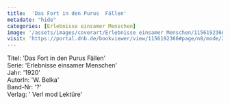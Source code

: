 ```yaml
---
title:  'Das Fort in den Purus  Fällen'
metadate: "hide"
categories: [Erlebnisse einsamer Menschen]
image: '/assets/images/coverart/Erlebnisse einsamer Menschen/1156192366_00000010.jpg'
visit: 'https://portal.dnb.de/bookviewer/view/1156192366#page/n0/mode/2up'
---
```

Titel: 'Das Fort in den Purus  Fällen' <br>
Serie: 'Erlebnisse einsamer Menschen' <br>
Jahr: '1920' <br>
AutorIn: 'W. Belka' <br>
Band-Nr: '?' <br>
Verlag: ' Verl mod Lektüre'